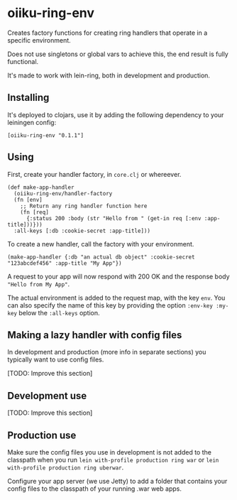 # oiiku-ring-env

Creates factory functions for creating ring handlers that operate in a specific environment.

Does not use singletons or global vars to achieve this, the end result is fully functional.

It's made to work with lein-ring, both in development and production.

## Installing

It's deployed to clojars, use it by adding the following dependency to your leiningen config:

    [oiiku-ring-env "0.1.1"]

## Using

First, create your handler factory, in `core.clj` or whereever.

    (def make-app-handler
      (oiiku-ring-env/handler-factory
      (fn [env]
        ;; Return any ring handler function here
        (fn [req]
          {:status 200 :body (str "Hello from " (get-in req [:env :app-title]))}))
      :all-keys [:db :cookie-secret :app-title]))

To create a new handler, call the factory with your environment.

    (make-app-handler {:db "an actual db object" :cookie-secret "123abcdef456" :app-title "My App"})

A request to your app will now respond with 200 OK and the response body `"Hello from My App"`.

The actual environment is added to the request map, with the key `env`. You can also specify the name of this key by providing the option `:env-key :my-key` below the `:all-keys` option.

## Making a lazy handler with config files

In development and production (more info in separate sections) you typically want to use config files.

[TODO: Improve this section]

## Development use

[TODO: Improve this section]

## Production use

Make sure the config files you use in development is not added to the classpath when you run `lein with-profile production ring war` or `lein with-profile production ring uberwar`.

Configure your app server (we use Jetty) to add a folder that contains your config files to the classpath of your running .war web apps.
